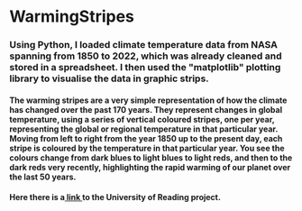 # WarmingStripes

<h3>Using Python, I loaded climate temperature data from NASA spanning from 1850 to 2022, which was already cleaned and stored in a spreadsheet.
I then used the "matplotlib" plotting library to visualise the data in graphic strips.</h3>
<h4>The warming stripes are a very simple representation of how the climate has changed over the past 170 years. They represent changes in global temperature, using a series of vertical coloured stripes, one per year, representing the global or regional temperature in that particular year. Moving from left to right from the year 1850 up to the present day, each stripe is coloured by the temperature in that particular year. You see the colours change from dark blues to light blues to light reds, and then to the dark reds very recently, highlighting the rapid warming of our planet over the last 50 years.</h4>
<h4>Here there is a<a href="https://showyourstripes.info/s"> link </a>to the University of Reading project. </h4>

<!--![pic1](warmingStripes.png)
<br>
